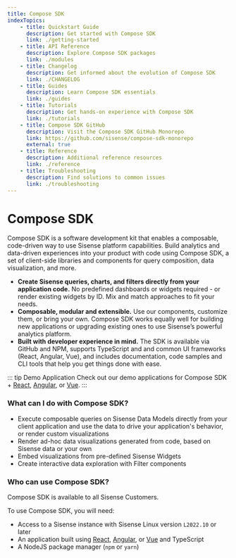 ```yaml
---
title: Compose SDK
indexTopics:
    - title: Quickstart Guide
      description: Get started with Compose SDK
      link: ./getting-started
    - title: API Reference
      description: Explore Compose SDK packages
      link: ./modules
    - title: Changelog
      description: Get informed about the evolution of Compose SDK
      link: ./CHANGELOG
    - title: Guides
      description: Learn Compose SDK essentials
      link: ./guides
    - title: Tutorials
      description: Get hands-on experience with Compose SDK
      link: ./tutorials
    - title: Compose SDK GitHub
      description: Visit the Compose SDK GitHub Monorepo
      link: https://github.com/sisense/compose-sdk-monorepo
      external: true
    - title: Reference
      description: Additional reference resources
      link: ./reference
    - title: Troubleshooting
      description: Find solutions to common issues
      link: ./troubleshooting
---
```


# Compose SDK

Compose SDK is a software development kit that enables a composable, code-driven way to use Sisense platform capabilities. Build analytics and data-driven experiences into your product with code using Compose SDK, a set of client-side libraries and components for query composition, data visualization, and more.

-   **Create Sisense queries, charts, and filters directly from your application code.**
    No predefined dashboards or widgets required - or render existing widgets by ID. Mix and match approaches to fit your needs.
-   **Composable, modular and extensible.**
    Use our components, customize them, or bring your own. Compose SDK works equally well for building new applications or upgrading existing ones to use Sisense’s powerful analytics platform.
-   **Built with developer experience in mind.**
    The SDK is available via GitHub and NPM, supports TypeScript and and common UI frameworks (React, Angular, Vue),
    and includes documentation, code samples and CLI tools that help you get things done with ease.

<SectionIndex />

::: tip Demo Application
Check out our demo applications for Compose SDK + [React](https://csdk-react.sisense.com), [Angular](https://csdk-angular.sisense.com),
or [Vue](https://csdk-vue.sisense.com).
:::

### What can I do with Compose SDK?

-   Execute composable queries on Sisense Data Models directly from your client application and use the data to drive your application's behavior, or render custom visualizations
-   Render ad-hoc data visualizations generated from code, based on Sisense data or your own
-   Embed visualizations from pre-defined Sisense Widgets
-   Create interactive data exploration with Filter components

### Who can use Compose SDK?

Compose SDK is available to all Sisense Customers.

To use Compose SDK, you will need:

-   Access to a Sisense instance with Sisense Linux version `L2022.10` or later
-   An application built using [React](./getting-started/quickstart.md), [Angular](./getting-started/quickstart-angular.md), or [Vue](./getting-started/quickstart-vue.md) and TypeScript
-   A NodeJS package manager (`npm` or `yarn`)
